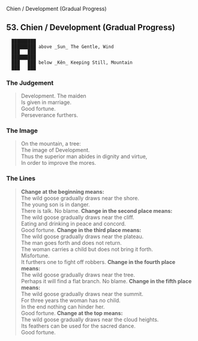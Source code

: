 Chien / Development (Gradual Progress)
## 53. Chien / Development (Gradual Progress)
      █████████
      █████████ above _Sun_ The Gentle, Wind  
      ███   ███
      █████████
      ███   ███ below _Kên_ Keeping Still, Mountain  
      ███   ███
### The Judgement
> Development. The maiden  
 Is given in marriage.  
 Good fortune.  
 Perseverance furthers.
### The Image
> On the mountain, a tree:  
 The image of Development.  
 Thus the superior man abides in dignity and virtue,  
 In order to improve the mores.
### The Lines

 > **Change at the beginning means:**  
 The wild goose gradually draws near the shore.  
 The young son is in danger.  
 There is talk. No blame.
 > **Change in the second place means:**  
 The wild goose gradually draws near the cliff.  
 Eating and drinking in peace and concord.  
 Good fortune.
 > **Change in the third place means:**  
 The wild goose gradually draws near the plateau.  
 The man goes forth and does not return.  
 The woman carries a child but does not bring it forth.  
 Misfortune.  
 It furthers one to fight off robbers.
 > **Change in the fourth place means:**  
 The wild goose gradually draws near the tree.  
 Perhaps it will find a flat branch. No blame.
 > **Change in the fifth place means:**  
 The wild goose gradually draws near the summit.  
 For three years the woman has no child.  
 In the end nothing can hinder her.  
 Good fortune.
 > **Change at the top means:**  
 The wild goose gradually draws near the cloud heights.  
 Its feathers can be used for the sacred dance.  
 Good fortune.



